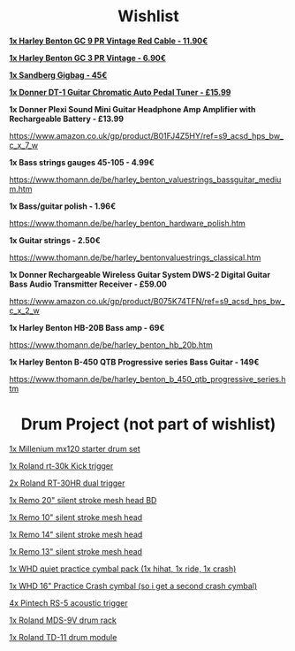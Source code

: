 <h1 align="center">Wishlist</h1>

<p align="center">
  
<a href="https://www.thomann.de/be/harley_benton_gc_9_pr_vintage_red.htm"> **1x Harley Benton GC 9 PR Vintage Red Cable - 11.90€** </a>

<a href="https://www.thomann.de/be/harley_benton_gc_3_pr.htm?ref=search_rslt_gc+pr_278322_2"> **1x Harley Benton GC 3 PR Vintage - 6.90€**</a>

<a href="https://www.thomann.de/be/sandberg_gigbag.htm?ref=search_rslt_sandberg_281544"> **1x Sandberg Gigbag - 45€**</a> 

<a href="https://www.amazon.co.uk/Donner-DT-1-Guitar-Chromatic-Display/dp/B00MO6KKSK/ref=sr_1_1?ie=UTF8&qid=1512405579&sr=8-1&keywords=Donner+Dt-1+Chromatic+Guitar+Tuner"> **1x Donner DT-1 Guitar Chromatic Auto Pedal Tuner - £15.99**</a> 




**1x Donner Plexi Sound Mini Guitar Headphone Amp Amplifier with Rechargeable Battery - £13.99**

https://www.amazon.co.uk/gp/product/B01FJ4Z5HY/ref=s9_acsd_hps_bw_c_x_7_w

**1x Bass strings gauges 45-105 - 4.99€**

https://www.thomann.de/be/harley_benton_valuestrings_bassguitar_medium.htm

**1x Bass/guitar polish - 1.96€**

https://www.thomann.de/be/harley_benton_hardware_polish.htm

**1x Guitar strings - 2.50€**

https://www.thomann.de/be/harley_bentonvaluestrings_classical.htm

**1x Donner Rechargeable Wireless Guitar System DWS-2 Digital Guitar Bass Audio Transmitter Receiver - £59.00**

https://www.amazon.co.uk/gp/product/B075K74TFN/ref=s9_acsd_hps_bw_c_x_2_w

**1x Harley Benton HB-20B Bass amp - 69€**

https://www.thomann.de/be/harley_benton_hb_20b.htm

**1x Harley Benton B-450 QTB Progressive series Bass Guitar - 149€**

https://www.thomann.de/be/harley_benton_b_450_qtb_progressive_series.htm


</p>


<h1 align="center">Drum Project (not part of wishlist)</h1>

<p align="center">
  
<a href="https://www.thomann.de/be/millenium_mx120_starter_drum_set.htm">1x Millenium mx120 starter drum set </a>

<a href="https://www.thomann.de/be/roland_rt_30k_kick_trigger.htm?ref=search_rslt_roland+rt-30_356869_2">1x Roland rt-30k Kick trigger</a>

<a href="https://www.thomann.de/be/roland_rt_30hr_dual_trigger.htm?ref=search_rslt_roland+rt-30_356867_0">2x Roland RT-30HR dual trigger</a>

<a href="https://www.thomann.de/be/remo_20_silent_stroke_mesh_head_bd.htm?ref=prod_rel_323353_14">1x Remo 20" silent stroke mesh head BD</a>

<a href="https://www.thomann.de/be/remo_10_silent_stroke_mesh_head.htm">1x Remo 10" silent stroke mesh head</a>

<a href="https://www.thomann.de/be/remo_14_silent_stroke_mesh_head.htm?ref=search_rslt_remo+silent+stroke+drum+heads_323343_0">1x Remo 14" silent stroke mesh head</a>

<a href="https://www.thomann.de/be/remo_13_silent_stroke_mesh_head.htm?ref=prod_rel_323336_5">1x Remo 13" silent stroke mesh head</a>
</p>

<a href="https://www.gear4music.be/en/Drums-and-Percussion/WHD-Quiet-Practice-Cymbal-Pack/1Q2Y">1x WHD quiet practice cymbal pack (1x hihat, 1x ride, 1x crash)</a>

<a href="https://www.gear4music.be/en/Drums-and-Percussion/WHD-16-Quiet-Practice-Crash-Cymbal/1L19">1x WHD 16" Practice Crash cymbal (so i get a second crash cymbal)</a>

<a href="https://www.amazon.com/Pintech-Percussion-RS-5-Acoustic-Trigger/dp/B0002F74AC/ref=cm_cr_arp_d_product_top?ie=UTF8">4x Pintech RS-5 acoustic trigger</a>

<a href="https://www.thomann.de/be/roland_mds9drum_rack.htm?ref=search_rslt_roland+9v_204443_0">1x Roland MDS-9V drum rack</a>

<a href="https://www.thomann.de/be/roland_td11_drum_module.htm">1x Roland TD-11 drum module</a>

</p>
